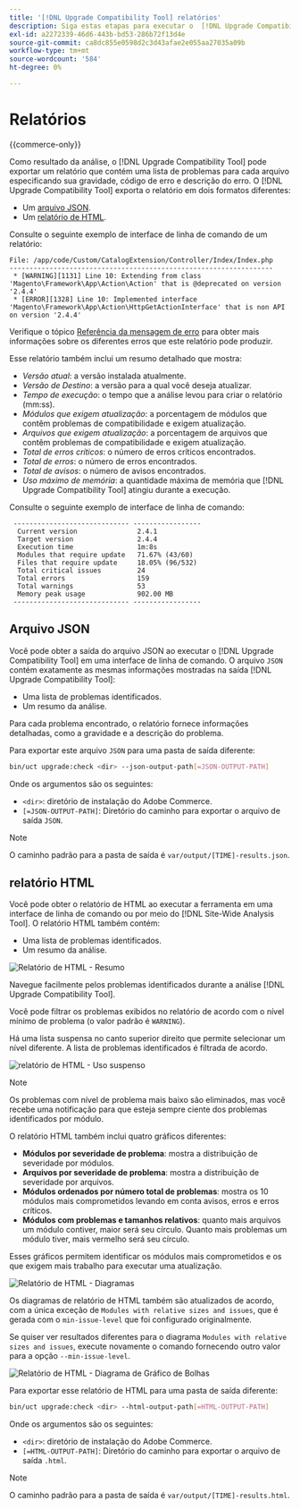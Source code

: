 ```yaml
---
title: '[!DNL Upgrade Compatibility Tool] relatórios'
description: Siga estas etapas para executar o  [!DNL Upgrade Compatibility Tool] no seu projeto do Adobe Commerce.
exl-id: a2272339-46d6-443b-bd53-286b72f13d4e
source-git-commit: ca8dc855e0598d2c3d43afae2e055aa27035a09b
workflow-type: tm+mt
source-wordcount: '584'
ht-degree: 0%

---
```


# Relatórios

{{commerce-only}}

Como resultado da análise, o [!DNL Upgrade Compatibility Tool] pode exportar um relatório que contém uma lista de problemas para cada arquivo especificando sua gravidade, código de erro e descrição do erro. O [!DNL Upgrade Compatibility Tool] exporta o relatório em dois formatos diferentes:

- Um [arquivo JSON](reports.md#json-file).
- Um [relatório de HTML](reports.md#html-report).

Consulte o seguinte exemplo de interface de linha de comando de um relatório:

```
File: /app/code/Custom/CatalogExtension/Controller/Index/Index.php
------------------------------------------------------------------
 * [WARNING][1131] Line 10: Extending from class 'Magento\Framework\App\Action\Action' that is @deprecated on version '2.4.4'
 * [ERROR][1328] Line 10: Implemented interface 'Magento\Framework\App\Action\HttpGetActionInterface' that is non API on version '2.4.4'
```

Verifique o tópico [Referência da mensagem de erro](../upgrade-compatibility-tool/error-messages.md) para obter mais informações sobre os diferentes erros que este relatório pode produzir.

Esse relatório também inclui um resumo detalhado que mostra:

- *Versão atual*: a versão instalada atualmente.
- *Versão de Destino*: a versão para a qual você deseja atualizar.
- *Tempo de execução*: o tempo que a análise levou para criar o relatório (mm:ss).
- *Módulos que exigem atualização*: a porcentagem de módulos que contêm problemas de compatibilidade e exigem atualização.
- *Arquivos que exigem atualização*: a porcentagem de arquivos que contêm problemas de compatibilidade e exigem atualização.
- *Total de erros críticos*: o número de erros críticos encontrados.
- *Total de erros*: o número de erros encontrados.
- *Total de avisos*: o número de avisos encontrados.
- *Uso máximo de memória*: a quantidade máxima de memória que [!DNL Upgrade Compatibility Tool] atingiu durante a execução.

Consulte o seguinte exemplo de interface de linha de comando:

```
 ----------------------------- ----------------- 
  Current version               2.4.1            
  Target version                2.4.4            
  Execution time                1m:8s            
  Modules that require update   71.67% (43/60)   
  Files that require update     18.05% (96/532)  
  Total critical issues         24               
  Total errors                  159              
  Total warnings                53               
  Memory peak usage             902.00 MB        
 ----------------------------- ----------------- 
```

## Arquivo JSON

Você pode obter a saída do arquivo JSON ao executar o [!DNL Upgrade Compatibility Tool] em uma interface de linha de comando. O arquivo `JSON` contém exatamente as mesmas informações mostradas na saída [!DNL Upgrade Compatibility Tool]:

- Uma lista de problemas identificados.
- Um resumo da análise.

Para cada problema encontrado, o relatório fornece informações detalhadas, como a gravidade e a descrição do problema.

Para exportar este arquivo `JSON` para uma pasta de saída diferente:

```bash
bin/uct upgrade:check <dir> --json-output-path[=JSON-OUTPUT-PATH]
```

Onde os argumentos são os seguintes:

- `<dir>`: diretório de instalação do Adobe Commerce.
- `[=JSON-OUTPUT-PATH]`: Diretório do caminho para exportar o arquivo de saída `JSON`.

>[!NOTE]
>
> O caminho padrão para a pasta de saída é `var/output/[TIME]-results.json`.

## relatório HTML

Você pode obter o relatório de HTML ao executar a ferramenta em uma interface de linha de comando ou por meio do [!DNL Site-Wide Analysis Tool]. O relatório HTML também contém:

- Uma lista de problemas identificados.
- Um resumo da análise.

![Relatório de HTML - Resumo](../../assets/upgrade-guide/uct-html-summary.png)

Navegue facilmente pelos problemas identificados durante a análise [!DNL Upgrade Compatibility Tool].

Você pode filtrar os problemas exibidos no relatório de acordo com o nível mínimo de problema (o valor padrão é `WARNING`).

Há uma lista suspensa no canto superior direito que permite selecionar um nível diferente. A lista de problemas identificados é filtrada de acordo.

![relatório de HTML - Uso suspenso](../../assets/upgrade-guide/uct-html-filtered-issues-list.png)

>[!NOTE]
>
> Os problemas com nível de problema mais baixo são eliminados, mas você recebe uma notificação para que esteja sempre ciente dos problemas identificados por módulo.

O relatório HTML também inclui quatro gráficos diferentes:

- **Módulos por severidade de problema**: mostra a distribuição de severidade por módulos.
- **Arquivos por severidade de problema**: mostra a distribuição de severidade por arquivos.
- **Módulos ordenados por número total de problemas**: mostra os 10 módulos mais comprometidos levando em conta avisos, erros e erros críticos.
- **Módulos com problemas e tamanhos relativos**: quanto mais arquivos um módulo contiver, maior será seu círculo. Quanto mais problemas um módulo tiver, mais vermelho será seu círculo.

Esses gráficos permitem identificar os módulos mais comprometidos e os que exigem mais trabalho para executar uma atualização.

![Relatório de HTML - Diagramas](../../assets/upgrade-guide/uct-html-diagrams.png)

Os diagramas de relatório de HTML também são atualizados de acordo, com a única exceção de `Modules with relative sizes and issues`, que é gerada com o `min-issue-level` que foi configurado originalmente.

Se quiser ver resultados diferentes para o diagrama `Modules with relative sizes and issues`, execute novamente o comando fornecendo outro valor para a opção `--min-issue-level`.

![Relatório de HTML - Diagrama de Gráfico de Bolhas](../../assets/upgrade-guide/uct-html-filtered-diagrams.png)

Para exportar esse relatório de HTML para uma pasta de saída diferente:

```bash
bin/uct upgrade:check <dir> --html-output-path[=HTML-OUTPUT-PATH]
```

Onde os argumentos são os seguintes:

- `<dir>`: diretório de instalação do Adobe Commerce.
- `[=HTML-OUTPUT-PATH]`: Diretório do caminho para exportar o arquivo de saída `.html`.

>[!NOTE]
>
> O caminho padrão para a pasta de saída é `var/output/[TIME]-results.html`.
